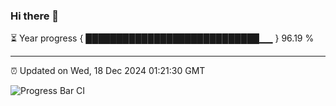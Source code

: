 ### Hi there 👋

⏳ Year progress { ████████████████████████████▁▁ } 96.19 %

---

⏰ Updated on Wed, 18 Dec 2024 01:21:30 GMT

![Progress Bar CI](https://github.com/liununu/liununu/workflows/Progress%20Bar%20CI/badge.svg)
